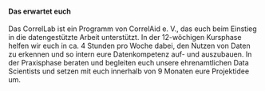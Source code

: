 #### Das erwartet euch

Das CorrelLab ist ein Programm von CorrelAid e. V., das euch beim Einstieg in die datengestützte Arbeit unterstützt. In der 12-wöchigen Kursphase helfen wir euch in ca. 4 Stunden pro Woche dabei, den Nutzen von Daten zu erkennen und so intern eure Datenkompetenz auf- und auszubauen. In der Praxisphase beraten und begleiten euch unsere ehrenamtlichen Data Scientists und setzen mit euch innerhalb von 9 Monaten eure Projektidee um.
